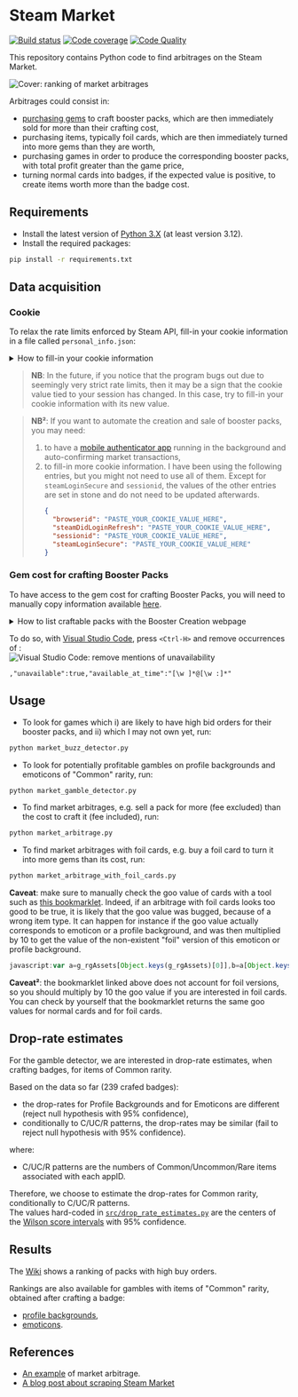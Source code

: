 # Steam Market


[![Build status][build-image]][build]
[![Code coverage][codecov-image]][codecov]
[![Code Quality][codacy-image]][codacy]

This repository contains Python code to find arbitrages on the Steam Market.

![Cover: ranking of market arbitrages](https://github.com/woctezuma/steam-market/wiki/img/rBxZxHX.png)

Arbitrages could consist in:
-   [purchasing gems][sack-of-gems] to craft booster packs, which are then immediately sold for more than their crafting cost,
-   purchasing items, typically foil cards, which are then immediately turned into more gems than they are worth,
-   purchasing games in order to produce the corresponding booster packs, with total profit greater than the game price,
-   turning normal cards into badges, if the expected value is positive, to create items worth more than the badge cost.

## Requirements

-   Install the latest version of [Python 3.X](https://www.python.org/downloads/) (at least version 3.12).
-   Install the required packages:

```bash
pip install -r requirements.txt
```

## Data acquisition

### Cookie

To relax the rate limits enforced by Steam API, fill-in your cookie information in a file called `personal_info.json`:

<details><summary>How to fill-in your cookie information</summary>
<p>

1. To do so, make sure you are connected to your Steam account on a Steam Community page, e.g. [Steam Market](https://steamcommunity.com/market/).<br/> 
  ![steam community](https://github.com/woctezuma/steam-market/wiki/img/K0P9Uxu.png)

2. Press `<Shift-F9>` in your web browser to access the storage section of the developer tools.<br/>
  ![storage section](https://github.com/woctezuma/steam-market/wiki/img/xGfyU7r.png)
    
3. Use the filtering option (in the top right of the storage section) to find the cookie value for `steamLoginSecure`.<br/>
  ![filter for steamLoginSecure](https://github.com/woctezuma/steam-market/wiki/img/YhlPlUy.png)    
    
4. Copy-paste this cookie value into a new file called `personal_info.json`, which will be read by [`src/personal_info.py`](src/personal_info.py).<br/>
    ```json
    {
      "steamLoginSecure": "PASTE_YOUR_COOKIE_VALUE_HERE"
    }  
    ```

</p>
</details>

> **NB**: In the future, if you notice that the program bugs out due to seemingly very strict rate limits, then it may
be a sign that the cookie value tied to your session has changed.
In this case, try to fill-in your cookie information with its new value.

> **NB²**: If you want to automate the creation and sale of booster packs, you may need:
> 1. to have a [mobile authenticator app](https://github.com/Jessecar96/SteamDesktopAuthenticator) running in the background and auto-confirming market transactions,
> 2. to fill-in more cookie information.
I have been using the following entries, but you might not need to use all of them. Except for `steamLoginSecure` and `sessionid`, the values of the other entries are set in stone and do not need to be updated afterwards.
>    ```json
>    {
>      "browserid": "PASTE_YOUR_COOKIE_VALUE_HERE",
>      "steamDidLoginRefresh": "PASTE_YOUR_COOKIE_VALUE_HERE",
>      "sessionid": "PASTE_YOUR_COOKIE_VALUE_HERE",
>      "steamLoginSecure": "PASTE_YOUR_COOKIE_VALUE_HERE"
>    }
>    ```

### Gem cost for crafting Booster Packs

To have access to the gem cost for crafting Booster Packs, you will need to manually copy information available [here](https://steamcommunity.com/tradingcards/boostercreator/).

<details><summary>How to list craftable packs with the Booster Creation webpage</summary>
<p>

1. Press `<Ctrl-U>` to display the HTML code of [the Booser Creation webpage](https://steamcommunity.com/tradingcards/boostercreator/). 

2. At the end of the HTML code, find and copy the line below `CBoosterCreatorPage.Init`:<br/>
![javascript list of games](https://github.com/woctezuma/steam-market/wiki/img/JBxJue8.png)
    
3. Paste the line to `data/booster_game_creator_from_javascript.txt`.

4. Strip mentions of packs unavailable because they were crafted less than 24 hours ago. For instance:
   ```json
   {"appid":996580,"name":"Spyro\u2122 Reignited Trilogy","series":1,"price":"400",
   "unavailable":true,"available_at_time":"4 Sep @ 7:06pm"}
    ```
    should be replaced with:
   ```json
   {"appid":996580,"name":"Spyro\u2122 Reignited Trilogy","series":1,"price":"400"}
    ```    
</p>
</details>

   To do so, with [Visual Studio Code](https://code.visualstudio.com/), press `<Ctrl-H>` and remove occurrences of :<br/>
![Visual Studio Code: remove mentions of unavailability](https://github.com/woctezuma/steam-market/wiki/img/sw2fFnT.png)
   ```regexp
   ,"unavailable":true,"available_at_time":"[\w ]*@[\w :]*"
   ```

## Usage

-   To look for games which i) are likely to have high bid orders for their booster packs, and ii) which I may not own yet, run:

```bash
python market_buzz_detector.py
```

-   To look for potentially profitable gambles on profile backgrounds and emoticons of "Common" rarity, run:

```bash
python market_gamble_detector.py
```

-   To find market arbitrages, e.g. sell a pack for more (fee excluded) than the cost to craft it (fee included), run:

```bash
python market_arbitrage.py
```

-   To find market arbitrages with foil cards, e.g. buy a foil card to turn it into more gems than its cost, run:

```bash
python market_arbitrage_with_foil_cards.py
```

**Caveat**: make sure to manually check the goo value of cards with a tool such as [this bookmarklet](https://gaming.stackexchange.com/a/351941).
Indeed, if an arbitrage with foil cards looks too good to be true, it is likely that the goo value was bugged,
because of a wrong item type.
It can happen for instance if the goo value actually corresponds to emoticon or a profile background, and was then
multiplied by 10 to get the value of the non-existent "foil" version of this emoticon or profile background.

```javascript
javascript:var a=g_rgAssets[Object.keys(g_rgAssets)[0]],b=a[Object.keys(a)[0]],c=b[Object.keys(b)[0]],gem_action=c.owner_actions&&c.owner_actions.filter(function(d){return/javascript:GetGooValue/.test(d.link)})[0];if(gem_action){var matches=gem_action.link.match(/javascript:GetGooValue\( '%contextid%', '%assetid%', (\d+), (\d+), \d+ \)/);fetch("https://steamcommunity.com/auction/ajaxgetgoovalueforitemtype/?appid="+matches[1]+"&item_type="+matches[2]+"&border_color=0").then(function(d){return d.json()}).then(function(d){alert("This is worth "+d.goo_value+" gems")})["catch"](function(d){return console.error(d)})}else alert("This is worth 0 gems");
```

**Caveat²**: the bookmarklet linked above does not account for foil versions, so you should multiply by 10 the goo value
if you are interested in foil cards. You can check by yourself that the bookmarklet returns the same goo values for 
normal cards and for foil cards.

## Drop-rate estimates

For the gamble detector, we are interested in drop-rate estimates, when crafting badges, for items of Common rarity.

Based on the data so far (239 crafed badges):
-   the drop-rates for Profile Backgrounds and for Emoticons are different (reject null hypothesis with 95% confidence),
-   conditionally to C/UC/R patterns, the drop-rates may be similar (fail to reject null hypothesis with 95% confidence).

where:
-   C/UC/R patterns are the numbers of Common/Uncommon/Rare items associated with each appID.

Therefore, we choose to estimate the drop-rates for Common rarity, conditionally to C/UC/R patterns.  
The values hard-coded in [`src/drop_rate_estimates.py`](src/drop_rate_estimates.py) are the centers of the [Wilson score intervals](https://en.wikipedia.org/wiki/Binomial_proportion_confidence_interval) with 95% confidence.

## Results

The [Wiki](https://github.com/woctezuma/steam-market/wiki) shows a ranking of packs with high buy orders.

Rankings are also available for gambles with items of "Common" rarity, obtained after crafting a badge:
-   [profile backgrounds](https://github.com/woctezuma/steam-market/wiki/Profile_backgrounds),
-   [emoticons](https://github.com/woctezuma/steam-market/wiki/Emoticons).

## References

-   [An example](https://www.resetera.com/threads/pc-gaming-era-april-2019-goodbye-uzzy-is-your-new-king.108742/page-123#post-20167882) of market arbitrage.
-   [A blog post about scraping Steam Market](https://www.blakeporterneuro.com/learning-python-project-3-scrapping-data-from-steams-community-market/)

<!-- Definitions -->

[sack-of-gems]: <https://steamcommunity.com/market/listings/753/753-Sack%20of%20Gems>

[build]: <https://github.com/woctezuma/steam-market/actions>
[build-image]: <https://github.com/woctezuma/steam-market/workflows/Python application/badge.svg?branch=master>

[pyup]: <https://pyup.io/repos/github/woctezuma/steam-market/>
[dependency-image]: <https://pyup.io/repos/github/woctezuma/steam-market/shield.svg>
[python3-image]: <https://pyup.io/repos/github/woctezuma/steam-market/python-3-shield.svg>

[codecov]: <https://codecov.io/gh/woctezuma/steam-market>
[codecov-image]: <https://codecov.io/gh/woctezuma/steam-market/branch/master/graph/badge.svg>

[codacy]: <https://app.codacy.com/gh/woctezuma/steam-market>
[codacy-image]: <https://api.codacy.com/project/badge/Grade/c1b2f9f7a02a47a4baa22f6439be9c8a>

